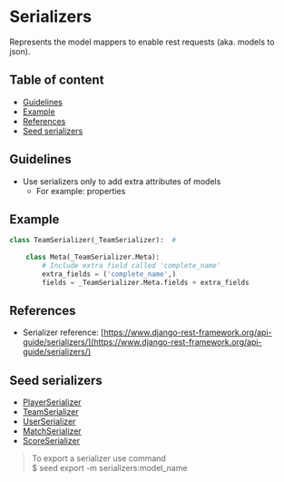 # Serializers

Represents the model mappers to enable rest requests (aka. models to json).

## Table of content

-  [Guidelines](#guidelines)
-  [Example](#example)
-  [References](#references)
-  [Seed serializers](#seed-serializers)

## Guidelines

-  Use serializers only to add extra attributes of models
   -  For example: properties

## Example

```python
class TeamSerializer(_TeamSerializer):  #
    
    class Meta(_TeamSerializer.Meta):
        # Include extra field called 'complete_name'
        extra_fields = ('complete_name',)
        fields = _TeamSerializer.Meta.fields + extra_fields
```

## References

- Serializer reference: [https://www.django-rest-framework.org/api-guide/serializers/](https://www.django-rest-framework.org/api-guide/serializers/)

## Seed serializers

-  [PlayerSerializer](../seed/serializers/player.py)
-  [TeamSerializer](../seed/serializers/team.py)
-  [UserSerializer](../seed/serializers/user.py)
-  [MatchSerializer](../seed/serializers/stats/match.py)
-  [ScoreSerializer](../seed/serializers/stats/score.py)

> To export a serializer use command \
> $ seed export -m serializers:model_name
